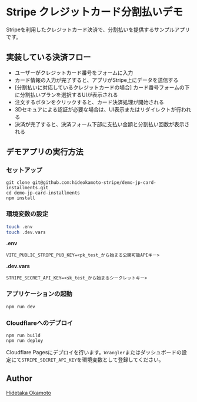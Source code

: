 # Stripe クレジットカード分割払いデモ

Stripeを利用したクレジットカード決済で、分割払いを提供するサンプルアプリです。

## 実装している決済フロー

- ユーザーがクレジットカード番号をフォームに入力
- カード情報の入力が完了すると、アプリがStripe上にデータを送信する
- [分割払いに対応しているクレジットカードの場合] カード番号フォームの下に分割払いプランを選択するUIが表示される
- 注文するボタンをクリックすると、カード決済処理が開始される
- 3Dセキュアによる認証が必要な場合は、UI表示またはリダイレクトが行われる
- 決済が完了すると、決済フォーム下部に支払い金額と分割払い回数が表示される

## デモアプリの実行方法

### セットアップ

```
git clone git@github.com:hideokamoto-stripe/demo-jp-card-installments.git
cd demo-jp-card-installments
npm install
```

### 環境変数の設定

```bash
touch .env
touch .dev.vars
```

**.env**
```
VITE_PUBLIC_STRIPE_PUB_KEY=<pk_test_から始まる公開可能APIキー>
```
**.dev.vars**
```
STRIPE_SECRET_API_KEY=<sk_test_から始まるシークレットキー>
```

### アプリケーションの起動

```bash
npm run dev
```

### Cloudflareへのデプロイ

```
npm run build
npm run deploy
```

Cloudflare Pagesにデプロイを行います。`Wrangler`またはダッシュボードの設定にて`STRIPE_SECRET_API_KEY`を環境変数として登録してください。

## Author

[Hidetaka Okamoto](https://hidetaka.dev)
